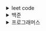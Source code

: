 
<details>
<summary>leet code</summary>
<div markdown="1">
 
 * Happy Number https://leetcode.com/problems/happy-number/
 * Remove Duplicates from Sorted Array https://leetcode.com/problems/remove-duplicates-from-sorted-array/
 * Reverse Integer https://leetcode.com/problems/reverse-integer/
 * Single Number https://leetcode.com/problems/single-number/
 * Two Sum https://leetcode.com/problems/two-sum/

</div>
</details>
<details>
<summary>백준</summary>
<div markdown="1">
 
  * 수 정렬하기 3 https://www.acmicpc.net/problem/10989
  * 트리 순회 https://www.acmicpc.net/problem/1991

</div>
</details>
<details>
<summary>프로그래머스</summary>
<div markdown="1">
 
  * 2016년 https://programmers.co.kr/learn/courses/30/lessons/12901
  * K번째 수 https://programmers.co.kr/learn/courses/30/lessons/42748
  * 가운데 글자 가져오기 https://programmers.co.kr/learn/courses/30/lessons/12903
  * 가장 큰 수 https://programmers.co.kr/learn/courses/30/lessons/42746
  * 모의고사 https://programmers.co.kr/learn/courses/30/lessons/42840
  * 문자열 압축 https://programmers.co.kr/learn/courses/30/lessons/60057?language=swift
  * 완주하지 못한 선수 https://programmers.co.kr/learn/courses/30/lessons/42576?language=java
  * 위장 https://programmers.co.kr/learn/courses/30/lessons/42578?language=swift
  * 체육복 https://programmers.co.kr/learn/courses/30/lessons/42862#
  
</div>
</details>




